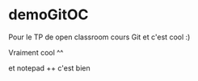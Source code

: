 # demoGitOC
Pour le TP de open classroom cours Git et c'est cool :)

Vraiment cool ^^

et notepad ++ c'est bien